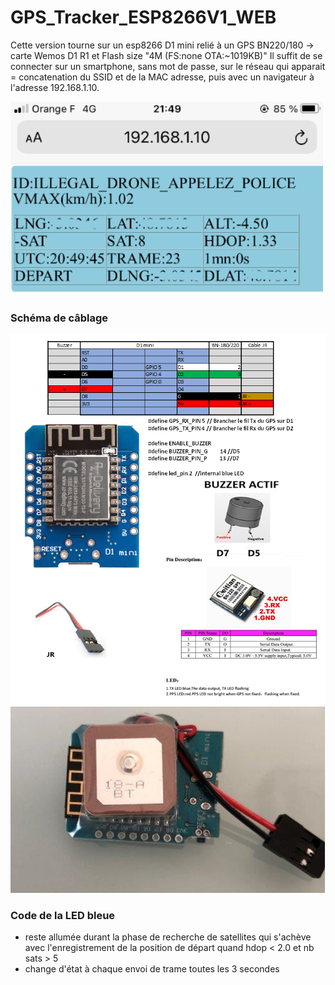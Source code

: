 # GPS_Tracker_ESP8266V1_WEB

Cette version tourne sur un esp8266 D1 mini relié à un GPS BN220/180 -> carte Wemos D1 R1 et Flash size "4M (FS:none OTA:~1019KB)"
Il suffit de se connecter sur un smartphone, sans mot de passe, sur le réseau qui apparait = concatenation du SSID et de la MAC adresse, puis avec un navigateur à l'adresse 192.168.1.10. 

<img src="smart.PNG" width = "500">

### Schéma de câblage

<img src="../connections_BUZ_ACTIF.PNG" width = "700">


<img src="Balise2.PNG" width = "600">

### Code de la LED bleue

* reste allumée durant la phase de recherche de satellites qui s'achève avec l'enregistrement de la position de départ quand hdop < 2.0 et nb sats  > 5
* change d'état à chaque envoi de trame toutes les 3 secondes
